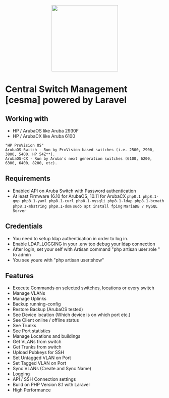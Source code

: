 <p align="center">
   <img height="210" src="https://github.com/bluecraank/cesma/blob/5d5aacbf36bd874a29d4ed4c0c93fa6308c93fd4/public/img/logo.png">
</p>

# Central Switch Management [cesma] powered by Laravel

## Working with
- HP / ArubaOS like Aruba 2930F
- HP / ArubaCX like Aruba 6100

```
"HP ProVision OS"
ArubaOS-Switch - Run by ProVision based switches (i.e. 2500, 2900, 3800, 5400, HP 54Z**).
ArubaOS-CX - Run by Aruba's next generation switches (6100, 6200, 6300, 6400, 8200, etc).
```

## Requirements
- Enabled API on Aruba Switch with Password authentication
- At least Firmware 16.10 for ArubaOS, 10.11 for ArubaCX
```php8.1 php8.1-gmp php8.1-yaml php8.1-curl php8.1-mysqli php8.1-ldap php8.1-bcmath php8.1-mbstring php8.1-dom```
```sudo apt install fping```
```MariaDB / MySQL Server```

## Credentials
- You need to setup ldap authentication in order to log in.
- Enable LDAP_LOGGING in your .env too debug your ldap connection
- After login, set your self with Artisan command "php artisan user:role <guid> <role>" to admin
- You see youre <guid> with "php artisan user:show"

## Features
- Execute Commands on selected switches, locations or every switch 
- Manage VLANs
- Manage Uplinks
- Backup running-config
- Restore Backup (ArubaOS tested)
- See Device location (Which device is on which port etc.)
- See Client online / offline status
- See Trunks
- See Port statistics
- Manage Locations and buildings
- Get VLANs from switch
- Get Trunks from switch
- Upload Pubkeys for SSH
- Set Untagged VLAN on Port
- Set Tagged VLAN on Port
- Sync VLANs (Create and Sync Name)
- Logging
- API / SSH Connection settings
- Build on PHP Version 8.1 with Laravel
- High Performance
